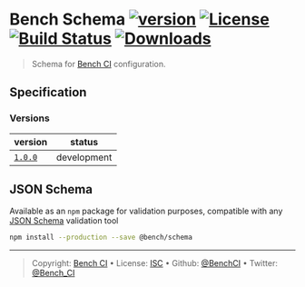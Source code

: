 # Bench Schema [![version][npm-version]][npm-url] [![License][license-image]][license-url] [![Build Status][travis-image]][travis-url] [![Downloads][npm-downloads]][npm-url]

> Schema for [Bench CI][] configuration.

## Specification

### Versions

version                | status     
---------------------- | -----------
[`1.0.0`](spec/1.0.0/) | development

## JSON Schema

Available as an `npm` package for validation purposes, compatible with any [JSON Schema][] validation tool

```bash
npm install --production --save @bench/schema
```

---

> Copyright: [Bench CI](https://www.bench.ci) •
> License: [ISC][license-url] •
> Github: [@BenchCI](https://github.com/benchci) •
> Twitter: [@Bench_CI](https://twitter.com/bench_ci)

[license-image]: https://img.shields.io/github/license/benchci/schema.svg?style=flat-square
[license-url]: http://choosealicense.com/licenses/isc/

[npm-downloads]: https://img.shields.io/npm/dm/@bench/schema.svg?style=flat-square
[npm-url]: https://www.npmjs.com/package/@bench/schema
[npm-version]: https://img.shields.io/npm/v/@bench/schema.svg?style=flat-square

[travis-image]: https://img.shields.io/travis/benchci/schema.svg?style=flat-square
[travis-url]: https://travis-ci.org/benchci/schema

[bench ci]: https://www.bench.ci
[json schema]: http://json-schema.org
